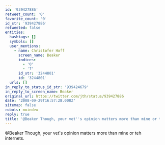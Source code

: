```yaml
---
id: '939427886'
retweet_count: '0'
favorite_count: '0'
id_str: '939427886'
retweeted: false
entities:
  hashtags: []
  symbols: []
  user_mentions:
    - name: Christofer Hoff
      screen_name: Beaker
      indices:
        - '0'
        - '7'
      id_str: '3244801'
      id: '3244801'
  urls: []
in_reply_to_status_id_str: '939424679'
in_reply_to_screen_name: Beaker
original_url: https://twitter.com/jth/status/939427886
date: '2008-09-29T16:57:28.000Z'
sitemap: false
robots: noindex
reply: true
title: '@Beaker Though, your vet''s opinion matters more than mine or teh internets.'
---
```


@Beaker Though, your vet's opinion matters more than mine or teh internets.